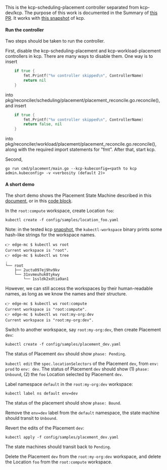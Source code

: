 This is the kcp-scheduling-placement controller separated from kcp-dev/kcp.
The purpose of this work is documented in the Summary of [this PR](https://github.com/kcp-dev/edge-mc/pull/58).
It works with [this snapshot](https://github.com/kcp-dev/kcp/tree/4506fdc064060b3fe82e1082533f9798b36ba7a5) of kcp.

#### Run the controller
Two steps should be taken to run the controller.

First, disable the kcp-scheduling-placement and kcp-workload-placement controllers in kcp.
There are many ways to disable them. One way is to insert
```go
	if true {
		fmt.Printf("%v controller skipped\n", ControllerName)
		return nil
	}
```
into pkg/reconciler/scheduling/placement/placement_reconcile.go.reconcile(),
and insert
```go
	if true {
		fmt.Printf("%v controller skipped\n", ControllerName)
		return false, nil
	}
```
into pkg/reconciler/workload/placement/placement_reconcile.go.reconcile(),
along with the required import statements for "fmt".
After that, start kcp.

Second,
```console
go run cmd/placement/main.go --kcp-kubeconfig=<path to kcp admin.kubeconfig> -v <verbosity (default 2)>
```

#### A short demo
The short demo shows the Placement State Machine described in this [document](https://docs.google.com/document/d/1AzyjuyjNIDVAXEGHslaggltIQ9Cs8pLCzc9Ma_RBmuM/edit#heading=h.vmt32rdidje6), or in this [code block](https://github.com/kcp-dev/kcp/blob/fb4d4a42373ea4da001b8c88396eabaf6f825be1/pkg/apis/scheduling/v1alpha1/types_placement.go#L123-L134).

In the `root:compute` workspace, create Location `foo`:
```console
kubectl create -f config/samples/location_foo.yaml
```

Note: in the tested kcp [snapshot](https://github.com/kcp-dev/kcp/tree/4506fdc064060b3fe82e1082533f9798b36ba7a5), the `kubectl-workspace` binary prints some hash-like strings for the workspace names.
```
👉 edge-mc $ kubectl ws root
Current workspace is "root".
👉 edge-mc $ kubectl ws tree
.
└── root
    ├── 2uctu097ej9hv9kv
    └── 31xvmeuhuk8tykwy
        └── 1ssldk2xdtia9an1
```
However, we can still access the workspaces by their human-readable names, as long as we know the names and their structure.
```
👉 edge-mc $ kubectl ws root:compute
Current workspace is "root:compute".
👉 edge-mc $ kubectl ws root:my-org:dev
Current workspace is "root:my-org:dev".
```

Switch to another workspace, say `root:my-org:dev`, then create Placement `dev`:
```console
kubectl create -f config/samples/placement_dev.yaml
```
The status of Placement `dev` should show `phase: Pending`.

`kubectl edit` the `spec.locationSelectors` of the Placement `dev`, from `env: prod` to `env: dev`.
The status of Placement `dev` should show (1) `phase: Unbound`, (2) the `foo` Location selected by Placement `dev`.

Label namespace `default` in the `root:my-org:dev` workspace:
```
kubectl label ns default env=dev
```
The status of the placement should show `phase: Bound`.

Remove the `env=dev` label from the `default` namespace, the state machine should transit to `Unbound`.

Revert the edits of the Placement `dev`:
```console
kubectl apply -f config/samples/placement_dev.yaml
```
The state machines should transit back to `Pending`.

Delete the Placement `dev` from the `root:my-org:dev` workspace,
and delete the Location `foo` from the `root:compute` workspace.
